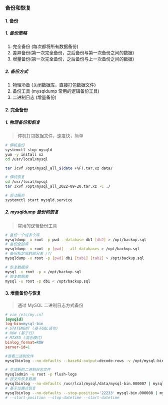 ### 备份和恢复

#### 1. 备份

##### 1. 备份策略

1. 完全备份 (每次都将所有数据备份)
2. 差异备份(第一次完全备份，之后备份与第一次备份之间的数据)
3. 增量备份(第一次完全备份，之后备份与上一次备份之间的数据)

##### 2. 备份方式

1. 物理冷备 (关闭数据库，直接打包数据文件)
2. 备份工具 (mysqldump 常用的逻辑备份工具)
3. 二进制日志 (增量备份)

#### 2. 完全备份

##### 1. 物理备份和恢复

> 停机打包数据文件，速度快，简单

```sh
# 停机备份
systemctl stop mysqld
yum -y install xz
cd /usr/local/mysql

tar Jcvf /opt/mysql_all_$(date +%F).tar.xz data/

# 停机恢复
cd /usr/local/mysql
tar Jxvf /opt/mysql_all_2022-09-20.tar.xz -C ./

# 启动服务
systemctl start mysqld.service
```



##### 2. mysqldump 备份和恢复

> 常用的逻辑备份工具

```sh
# 备份一个或多个库
mysqldump -u root -p pwd --database db1 [db2] > /opt/backup.sql
# 备份全部库
mysqldump -u root -p [pwd] --all-databases > /opt/backup.sql
# 备份指定库的部分表 /?/
mysqldump -u root -p [pwd] db1 [tab1] [tab2] > /opt/backup.sql

# 恢复数据库
mysql -u root -p < /opt/backup.sql
# 恢复数据表
mysql -u root -p db1 < /opt/backup.sql
```



#### 3. 增量备份与恢复

> 通过 MySQL 二进制日志方式备份

```ini
# vim /etc/my.cnf
[mysqld]
log-bin=mysql-bin
# STATEMENT (基于SQL语句)
# ROW (基于行)
# MIXED (混合模式)
binlog_format=ROW
server-id=1
```

```sh
#查看二进制文件
mysqlbinlog --no-defaults --base64-output=decode-rows -v /opt/mysql-bin.000007
```


```sh
# 生成新的二进制日志文件
mysqladmin -u root -p flush-logs
# 按文件恢复数据
mysqlbinlog --no-defaults /usr/lcal/mysql/data/mysql-bin.000007 | mysql -u root -p
# 基于位置点恢复
mysqlbinlog --no-defaults --stop-position='22233' mysql-bin.000008 | mysql -u root -p
# --start-position --stop-datetime --start-datetime
```

